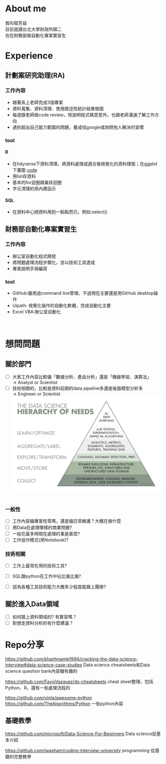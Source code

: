 # About me
我叫鄔芳益<br>
目前就讀台北大學財政所碩二<br>
也在財務部做自動化專案實習生
# Experience
## 計劃案研究助理(RA)
### 工作內容
- 跟著系上老師完成3個專案
- 資料蒐集、資料清理、使用敘述性統計結果做圖
- 每週跟老師做code review，除說明程式碼意思外，也跟老師溝通了解工作方向
- 遇到超出自己能力範圍的問題，養成找google或詢問他人解決的習慣

### tool
#### R
- 在tidyverse下資料清理，將資料處理成適合做視覺化的資料樣態；在ggplot下畫圖 [code](./land/code/220526_RA_以縣市層級敘述性統計.R)
- 用list存資料
- 基本的for迴圈跟巢狀迴圈
- 字元清理的用內建函示



#### SQL
- 在資料中心撈資料用到一點點而已，例如:select()


## 財務部自動化專案實習生
### 工作內容
- 辦公室自動化程式開發
- 將問題處理流程步驟化，並以技術工具達成
- 專案說明手冊編寫
### tool
- GitHub:雖用過command line管理，不過現在主要還是用GitHub desktop操作
- Uipath: 視覺化操作的自動化軟體，完成自動化主要
- Excel VBA:辦公室自動化
<br><br><br>


# 想問問題

## 關於部門
- [ ] 大家工作內容比較偏「數據分析、產品分析」還是「機器學習、演算法」<br>
&rarr; Analyst or Scientist
- [ ] 技術相關的，比較是資料前期的data pipeline多還是後面模型分析多<br>
&rarr; Engineer or Scientist
<img src="./picture/DS需求三角形.png" width="550" ><br><br>

### 一般性
- [ ] 工作內容偏專案性質嗎，還是偏日常維護？大概在做什麼
- [ ] 用Data在處理哪樣的商業問題?<br>
- [ ] 一般花最多時間在處理的事是甚麼?
- [ ] 工作協作模式(用Notebook)?

### 技術相關
- [ ] 工作上最常在用的技術工具?
- [ ] SQL跟python在工作中佔比幾比幾?
- [ ] 認為各種工具技術能力大概多少程度能跟上團隊?


## 關於進入Data領域
- [ ] 如何踏上資料領域的? 有實習嗎？
- [ ] 對想走資料分析的有什麼建議？

# Repo分享

https://github.com/khanhnamle1994/cracking-the-data-science-interview#data-science-case-studies
Data science cheatsheets和Data science question bank內容蠻有趣的

https://github.com/FavioVazquez/ds-cheatsheets
cheat sheet整理，包括Python、R，還有一些處理流程的

https://github.com/vinta/awesome-python
https://github.com/TheAlgorithms/Python
一些python內容

## 基礎教學

https://github.com/microsoft/Data-Science-For-Beginners
Data science從基本介紹

https://github.com/jwasham/coding-interview-university
programming 從基礎的完整教學
